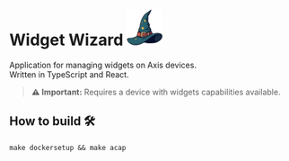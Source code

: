 # Widget Wizard <img src="files/images/wiz_hat.png" width="64" alt="widgy"/>

Application for managing widgets on Axis devices. \
Written in TypeScript and React.

> **⚠️ Important:**  Requires a device with widgets capabilities available.

## How to build 🛠️

```shell
make dockersetup && make acap
```
